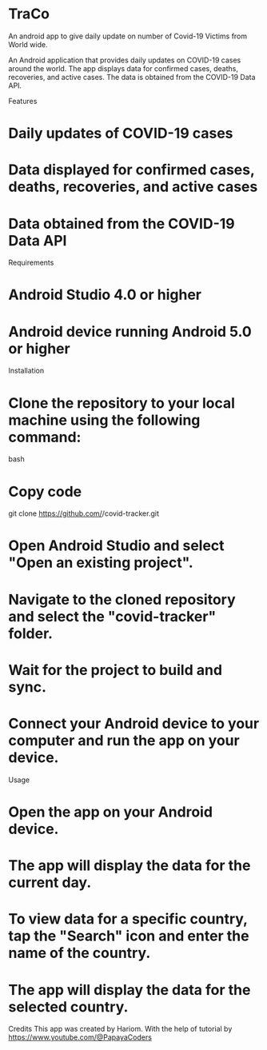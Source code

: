 # TraCo
An android app to give daily update on number of Covid-19 Victims from World wide.

An Android application that provides daily updates on COVID-19 cases around the world. The app displays data for confirmed cases, deaths, recoveries, and active cases. The data is obtained from the COVID-19 Data API.

Features
# Daily updates of COVID-19 cases
# Data displayed for confirmed cases, deaths, recoveries, and active cases
# Data obtained from the COVID-19 Data API

Requirements
# Android Studio 4.0 or higher
# Android device running Android 5.0 or higher

Installation
# Clone the repository to your local machine using the following command:

bash
# Copy code
git clone https://github.com/<your-username>/covid-tracker.git
# Open Android Studio and select "Open an existing project".

# Navigate to the cloned repository and select the "covid-tracker" folder.

# Wait for the project to build and sync.

# Connect your Android device to your computer and run the app on your device.

Usage
# Open the app on your Android device.

# The app will display the data for the current day.

# To view data for a specific country, tap the "Search" icon and enter the name of the country.

# The app will display the data for the selected country.

Credits
This app was created by Hariom.
With the help of tutorial by https://www.youtube.com/@PapayaCoders
